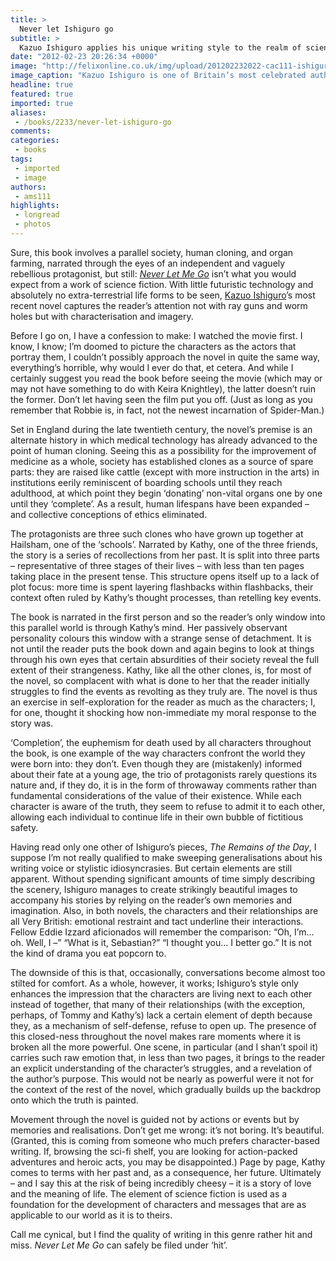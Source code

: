 ```yaml
---
title: >
  Never let Ishiguro go
subtitle: >
  Kazuo Ishiguro applies his unique writing style to the realm of science fiction
date: "2012-02-23 20:26:34 +0000"
image: "http://felixonline.co.uk/img/upload/201202232022-cac111-ishiguro.jpg"
image_caption: "Kazuo Ishiguro is one of Britain’s most celebrated authors"
headline: true
featured: true
imported: true
aliases:
 - /books/2233/never-let-ishiguro-go
comments:
categories:
 - books
tags:
 - imported
 - image
authors:
 - ams111
highlights:
 - longread
 - photos
---
```


Sure, this book involves a parallel society, human cloning, and organ farming, narrated through the eyes of an independent and vaguely rebellious protagonist, but still: [_Never Let Me Go_](http://en.wikipedia.org/wiki/Never_Let_Me_Go_(novel)) isn’t what you would expect from a work of science fiction. With little futuristic technology and absolutely no extra-terrestrial life forms to be seen, [Kazuo Ishiguro](http://en.wikipedia.org/wiki/Kazuo_Ishiguro)’s most recent novel captures the reader’s attention not with ray guns and worm holes but with characterisation and imagery.

Before I go on, I have a confession to make: I watched the movie first. I know, I know; I’m doomed to picture the characters as the actors that portray them, I couldn’t possibly approach the novel in quite the same way, everything’s horrible, why would I ever do that, et cetera. And while I certainly suggest you read the book before seeing the movie (which may or may not have something to do with Keira Knightley), the latter doesn’t ruin the former. Don’t let having seen the film put you off. (Just as long as you remember that Robbie is, in fact, not the newest incarnation of Spider-Man.)

Set in England during the late twentieth century, the novel’s premise is an alternate history in which medical technology has already advanced to the point of human cloning. Seeing this as a possibility for the improvement of medicine as a whole, society has established clones as a source of spare parts: they are raised like cattle (except with more instruction in the arts) in institutions eerily reminiscent of boarding schools until they reach adulthood, at which point they begin ‘donating’ non-vital organs one by one until they ‘complete’. As a result, human lifespans have been expanded – and collective conceptions of ethics eliminated.

The protagonists are three such clones who have grown up together at Hailsham, one of the ‘schools’. Narrated by Kathy, one of the three friends, the story is a series of recollections from her past. It is split into three parts – representative of three stages of their lives – with less than ten pages taking place in the present tense. This structure opens itself up to a lack of plot focus: more time is spent layering flashbacks within flashbacks, their context often ruled by Kathy’s thought processes, than retelling key events.

The book is narrated in the first person and so the reader’s only window into this parallel world is through Kathy’s mind. Her passively observant personality colours this window with a strange sense of detachment. It is not until the reader puts the book down and again begins to look at things through his own eyes that certain absurdities of their society reveal the full extent of their strangeness. Kathy, like all the other clones, is, for most of the novel, so complacent with what is done to her that the reader initially struggles to find the events as revolting as they truly are. The novel is thus an exercise in self-exploration for the reader as much as the characters; I, for one, thought it shocking how non-immediate my moral response to the story was.

‘Completion’, the euphemism for death used by all characters throughout the book, is one example of the way characters confront the world they were born into: they don’t. Even though they are (mistakenly) informed about their fate at a young age, the trio of protagonists rarely questions its nature and, if they do, it is in the form of throwaway comments rather than fundamental considerations of the value of their existence. While each character is aware of the truth, they seem to refuse to admit it to each other, allowing each individual to continue life in their own bubble of fictitious safety.

Having read only one other of Ishiguro’s pieces, _The Remains of the Day_, I suppose I’m not really qualified to make sweeping generalisations about his writing voice or stylistic idiosyncrasies. But certain elements are still apparent. Without spending significant amounts of time simply describing the scenery, Ishiguro manages to create strikingly beautiful images to accompany his stories by relying on the reader’s own memories and imagination. Also, in both novels, the characters and their relationships are all Very British: emotional restraint and tact underline their interactions. Fellow Eddie Izzard aficionados will remember the comparison: “Oh, I’m... oh. Well, I –” “What is it, Sebastian?” “I thought you... I better go.” It is not the kind of drama you eat popcorn to.

The downside of this is that, occasionally, conversations become almost too stilted for comfort. As a whole, however, it works; Ishiguro’s style only enhances the impression that the characters are living next to each other instead of together, that many of their relationships (with the exception, perhaps, of Tommy and Kathy’s) lack a certain element of depth because they, as a mechanism of self-defense, refuse to open up. The presence of this closed-ness throughout the novel makes rare moments where it is broken all the more powerful. One scene, in particular (and I shan’t spoil it) carries such raw emotion that, in less than two pages, it brings to the reader an explicit understanding of the character’s struggles, and a revelation of the author’s purpose. This would not be nearly as powerful were it not for the context of the rest of the novel, which gradually builds up the backdrop onto which the truth is painted.

Movement through the novel is guided not by actions or events but by memories and realisations. Don’t get me wrong: it’s not boring. It’s beautiful. (Granted, this is coming from someone who much prefers character-based writing. If, browsing the sci-fi shelf, you are looking for action-packed adventures and heroic acts, you may be disappointed.) Page by page, Kathy comes to terms with her past and, as a consequence, her future. Ultimately – and I say this at the risk of being incredibly cheesy – it is a story of love and the meaning of life. The element of science fiction is used as a foundation for the development of characters and messages that are as applicable to our world as it is to theirs.

Call me cynical, but I find the quality of writing in this genre rather hit and miss. _Never Let Me Go_ can safely be filed under ‘hit’.
